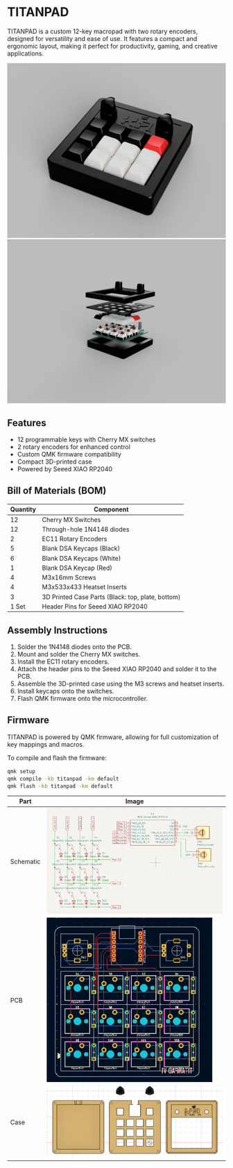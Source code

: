 # TITANPAD

TITANPAD is a custom 12-key macropad with two rotary encoders, designed for versatility and ease of use. It features a compact and ergonomic layout, making it perfect for productivity, gaming, and creative applications.

![Assembled](Render2.PNG)
![Parts](Render1.PNG)
## Features
- 12 programmable keys with Cherry MX switches
- 2 rotary encoders for enhanced control
- Custom QMK firmware compatibility
- Compact 3D-printed case
- Powered by Seeed XIAO RP2040

## Bill of Materials (BOM)
| Quantity | Component |
|----------|------------|
| 12 | Cherry MX Switches |
| 12 | Through-hole 1N4148 diodes |
| 2 | EC11 Rotary Encoders |
| 5 | Blank DSA Keycaps (Black) |
| 6 | Blank DSA Keycaps (White) |
| 1 | Blank DSA Keycap (Red) |
| 4 | M3x16mm Screws |
| 4 | M3x533x433 Heatset Inserts |
| 3 | 3D Printed Case Parts (Black: top, plate, bottom) |
| 1 Set | Header Pins for Seeed XIAO RP2040 |

## Assembly Instructions
1. Solder the 1N4148 diodes onto the PCB.
2. Mount and solder the Cherry MX switches.
3. Install the EC11 rotary encoders.
4. Attach the header pins to the Seeed XIAO RP2040 and solder it to the PCB.
5. Assemble the 3D-printed case using the M3 screws and heatset inserts.
6. Install keycaps onto the switches.
7. Flash QMK firmware onto the microcontroller.

## Firmware
TITANPAD is powered by QMK firmware, allowing for full customization of key mappings and macros. 

To compile and flash the firmware:
```bash
qmk setup
qmk compile -kb titanpad -km default
qmk flash -kb titanpad -km default
```
| Part | Image |
|-|-|
|Schematic|![Schematic](Schematic.png)|
|PCB|![PCB](PCB.png)|
|Case|![Case](Case.png)|
